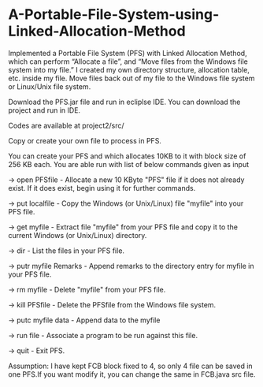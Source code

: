 # A-Portable-File-System-using-Linked-Allocation-Method

Implemented a Portable File System (PFS) with Linked Allocation Method, which can perform “Allocate a file”, and “Move files from the Windows file system into my file.” I created my own directory structure, allocation table, etc. inside my file. Move files back out of my file to the Windows file system or Linux/Unix file system.

Download the PFS.jar file and run in ecliplse IDE.
You can download the project and run in IDE. 

Codes are available at project2/src/

Copy or create your own file to process in PFS.

You can create your PFS and which allocates 10KB to it with block size of 256 KB each. You are able run with list of below commands given as input 

-> open PFSfile - Allocate a new 10 KByte "PFS" file if it does not already exist. If it does exist, begin using it for further commands.

-> put localfile - Copy the Windows (or Unix/Linux) file "myfile" into your PFS file. 

-> get myfile - Extract file "myfile" from your PFS file and copy it to the current Windows (or Unix/Linux) directory.

-> dir - List the files in your PFS file. 

-> putr myfile Remarks - Append remarks to the directory entry for myfile in your PFS file.

-> rm myfile - Delete "myfile" from your PFS file.

-> kill PFSfile - Delete the PFSfile from the Windows file system.

-> putc myfile data - Append data to the myfile

-> run file - Associate a program to be run against this file.

-> quit - Exit PFS. 

Assumption: I have kept FCB block fixed to 4, so only 4 file can be saved in one PFS.If you want modify it, you can change the same in FCB.java src file.

